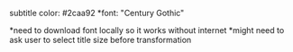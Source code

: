 subtitle color: #2caa92
*font: "Century Gothic"

*need to download font locally so it works without internet
*might need to ask user to select title size before transformation